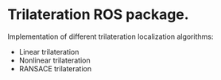 # Trilateration ROS package.

Implementation of different trilateration localization algorithms:
- Linear trilateration
- Nonlinear trilateration
- RANSACE trilateration
